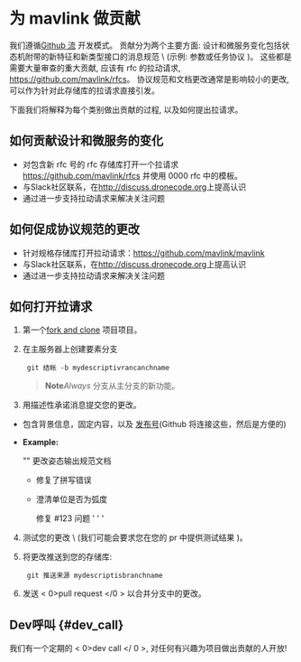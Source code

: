 # 为 mavlink 做贡献

我们遵循[Github 流](https://guides.github.com/introduction/flow/) 开发模式。 贡献分为两个主要方面: 设计和微服务变化包括状态机附带的新特征和新类型接口的消息规范 \ (示例: 参数或任务协议 \)。 这些都是需要大量审查的重大贡献, 应该有 rfc 的拉动请求, <https://github.com/mavlink/rfcs>。 协议规范和文档更改通常是影响较小的更改, 可以作为针对此存储库的拉请求直接引发。

下面我们将解释为每个类别做出贡献的过程, 以及如何提出拉请求。

## 如何贡献设计和微服务的变化

* 对包含新 rfc 号的 rfc 存储库打开一个拉请求 <https://github.com/mavlink/rfcs> 并使用 0000 rfc 中的模板。
* 与Slack社区联系，在<http://discuss.dronecode.org>上提高认识
* 通过进一步支持拉动请求来解决关注问题

## 如何促成协议规范的更改

* 针对规格存储库打开拉动请求：<https://github.com/mavlink/mavlink>
* 与Slack社区联系，在<http://discuss.dronecode.org>上提高认识
* 通过进一步支持拉动请求来解决关注问题

## 如何打开拉请求

1. 第一个[fork and clone](https://help.github.com/articles/fork-a-repo) 项目项目。
2. 在主服务器上创建要素分支
    
        git 结帐 -b mydescriptivrancanchname
        
    
    > **Note***Always* 分支从主分支的新功能。

3. 用描述性承诺消息提交您的更改。

* 包含背景信息，固定内容，以及 [发布号](https://github.com/mavlink/mavlink)\(Github 将连接这些，然后是方便的\)
* **Example:**
    
    "" 更改姿态输出规范文档
    
    * 修复了拼写错误
    * 澄清单位是否为弧度
        
        修复 #123 问题 ' ' '

4. 测试您的更改 \ (我们可能会要求您在您的 pr 中提供测试结果 \)。

5. 将更改推送到您的存储库:
    
        git 推送来源 mydescriptisbranchname
        

6. 发送 < 0>pull request </0 > 以合并分支中的更改。

## Dev呼叫 {#dev_call}

我们有一个定期的 < 0>dev call </ 0 >, 对任何有兴趣为项目做出贡献的人开放!